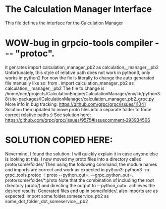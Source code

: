 # The Calculation Manager Interface
This file defines the interface for the Calculation Manager


# WOW-bug in grpcio-tools compiler --- "protoc".
it genrates 
import calculation_manager_pb2 as calculation__manager__pb2
Unfortunately, this style of relative path does not work in python3, only works in python2
For now the fix is literally to change the auto generated file manually like so:
from . import calculation_manager_pb2 as calculation__manager__pb2
The file to change is 
/home/ncn/projects/CalculationEngine/CalculationManager/env/lib/python3.8/site-packages/ICalculationManager/calculation_manager_pb2_grpc.py
More info in bug tracking: https://github.com/grpc/grpc/issues/11041
Solution then updated to move proto files into a separate folder to force correct relative paths :)
See solution here: https://github.com/grpc/grpc/issues/9575#issuecomment-293934506

# SOLUTION COPIED HERE:
Nevermind, I found the solution. I will quickly explain it in case anyone else is looking at this.
I now moved my proto files into a directory called proto/some/folder/
Then using the following command, the module names and imports are correct and work as expected in python3:
python3 -m grpc_tools.protoc -I proto --python_out=. --grpc_python_out=. proto/some/folder/*.proto
Note that the combination of including the root directory (proto/) and directing the output to --python_out=. achieves the desired results:
Generated files end up in some/folder/, also imports are as expected:
import some.folder.someservice_pb2 as some_dot_folder_dot_someservice__pb2
